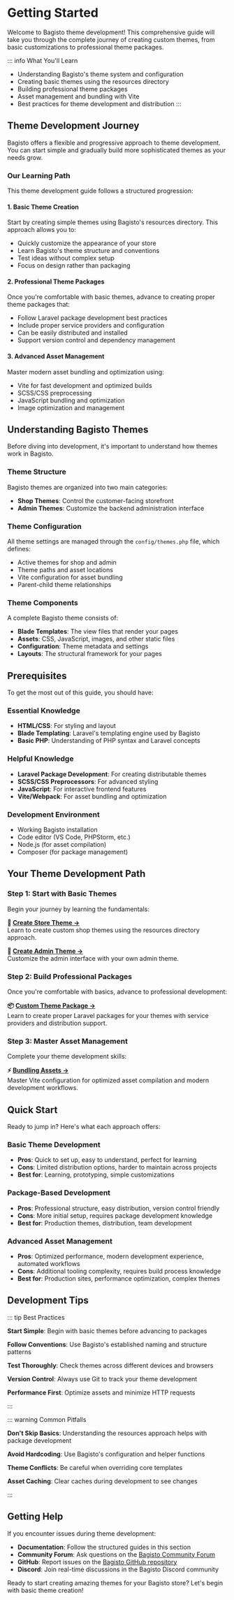 # Getting Started

Welcome to Bagisto theme development! This comprehensive guide will take you through the complete journey of creating custom themes, from basic customizations to professional theme packages.

::: info What You'll Learn
- Understanding Bagisto's theme system and configuration
- Creating basic themes using the resources directory
- Building professional theme packages
- Asset management and bundling with Vite
- Best practices for theme development and distribution
:::

## Theme Development Journey

Bagisto offers a flexible and progressive approach to theme development. You can start simple and gradually build more sophisticated themes as your needs grow.

### Our Learning Path

This theme development guide follows a structured progression:

#### 1. **Basic Theme Creation**
Start by creating simple themes using Bagisto's resources directory. This approach allows you to:
- Quickly customize the appearance of your store
- Learn Bagisto's theme structure and conventions
- Test ideas without complex setup
- Focus on design rather than packaging

#### 2. **Professional Theme Packages**
Once you're comfortable with basic themes, advance to creating proper theme packages that:
- Follow Laravel package development best practices
- Include proper service providers and configuration
- Can be easily distributed and installed
- Support version control and dependency management

#### 3. **Advanced Asset Management**
Master modern asset bundling and optimization using:
- Vite for fast development and optimized builds
- SCSS/CSS preprocessing
- JavaScript bundling and optimization
- Image optimization and management

## Understanding Bagisto Themes

Before diving into development, it's important to understand how themes work in Bagisto.

### Theme Structure

Bagisto themes are organized into two main categories:

- **Shop Themes**: Control the customer-facing storefront
- **Admin Themes**: Customize the backend administration interface

### Theme Configuration

All theme settings are managed through the `config/themes.php` file, which defines:

- Active themes for shop and admin
- Theme paths and asset locations
- Vite configuration for asset bundling
- Parent-child theme relationships

### Theme Components

A complete Bagisto theme consists of:

- **Blade Templates**: The view files that render your pages
- **Assets**: CSS, JavaScript, images, and other static files
- **Configuration**: Theme metadata and settings
- **Layouts**: The structural framework for your pages

## Prerequisites

To get the most out of this guide, you should have:

### Essential Knowledge
- **HTML/CSS**: For styling and layout
- **Blade Templating**: Laravel's templating engine used by Bagisto
- **Basic PHP**: Understanding of PHP syntax and Laravel concepts

### Helpful Knowledge
- **Laravel Package Development**: For creating distributable themes
- **SCSS/CSS Preprocessors**: For advanced styling
- **JavaScript**: For interactive frontend features
- **Vite/Webpack**: For asset bundling and optimization

### Development Environment
- Working Bagisto installation
- Code editor (VS Code, PHPStorm, etc.)
- Node.js (for asset compilation)
- Composer (for package management)

## Your Theme Development Path

### Step 1: Start with Basic Themes
Begin your journey by learning the fundamentals:

**📄 [Create Store Theme →](./create-store-theme.md)**  
Learn to create custom shop themes using the resources directory approach.

**📄 [Create Admin Theme →](./create-admin-theme.md)**  
Customize the admin interface with your own admin theme.

### Step 2: Build Professional Packages
Once you're comfortable with basics, advance to professional development:

**📦 [Custom Theme Package →](./custom-theme-package.md)**  
Learn to create proper Laravel packages for your themes with service providers and distribution support.

### Step 3: Master Asset Management
Complete your theme development skills:

**⚡ [Bundling Assets →](./bundling-assets.md)**  
Master Vite configuration for optimized asset compilation and modern development workflows.

## Quick Start

Ready to jump in? Here's what each approach offers:

### Basic Theme Development
- **Pros**: Quick to set up, easy to understand, perfect for learning
- **Cons**: Limited distribution options, harder to maintain across projects
- **Best for**: Learning, prototyping, simple customizations

### Package-Based Development  
- **Pros**: Professional structure, easy distribution, version control friendly
- **Cons**: More initial setup, requires package development knowledge
- **Best for**: Production themes, distribution, team development

### Advanced Asset Management
- **Pros**: Optimized performance, modern development experience, automated workflows
- **Cons**: Additional tooling complexity, requires build process knowledge
- **Best for**: Production sites, performance optimization, complex themes

## Development Tips

::: tip Best Practices

**Start Simple**: Begin with basic themes before advancing to packages

**Follow Conventions**: Use Bagisto's established naming and structure patterns

**Test Thoroughly**: Check themes across different devices and browsers

**Version Control**: Always use Git to track your theme development

**Performance First**: Optimize assets and minimize HTTP requests

:::

::: warning Common Pitfalls

**Don't Skip Basics**: Understanding the resources approach helps with package development

**Avoid Hardcoding**: Use Bagisto's configuration and helper functions

**Theme Conflicts**: Be careful when overriding core templates

**Asset Caching**: Clear caches during development to see changes

:::

## Getting Help

If you encounter issues during theme development:

- **Documentation**: Follow the structured guides in this section
- **Community Forum**: Ask questions on the [Bagisto Community Forum](https://forums.bagisto.com/)
- **GitHub**: Report issues on the [Bagisto GitHub repository](https://github.com/bagisto/bagisto)
- **Discord**: Join real-time discussions in the Bagisto Discord community

Ready to start creating amazing themes for your Bagisto store? Let's begin with basic theme creation!